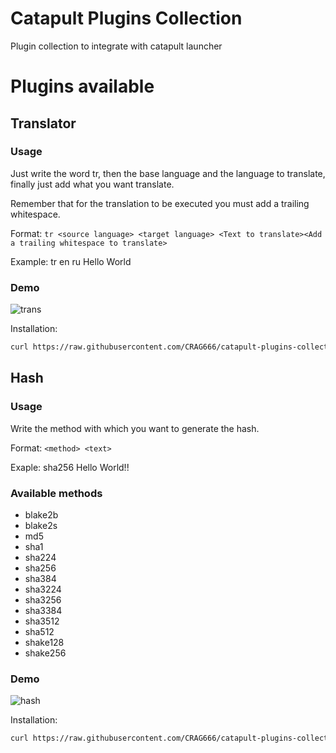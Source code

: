 # Catapult Plugins Collection

Plugin collection to integrate with catapult launcher

# Plugins available

## Translator

### Usage

Just write the word tr, then the base language and the
language to translate, finally just add what you want translate.

Remember that for the translation to be executed you must add a trailing whitespace.

Format: `tr <source language> <target language> <Text to translate><Add a trailing whitespace to translate>`

Example: tr en ru Hello World

### Demo

![trans](https://user-images.githubusercontent.com/34254373/229021207-bafee2b3-d42a-485b-82d5-75e7789c215f.gif)

Installation:

```bash
curl https://raw.githubusercontent.com/CRAG666/catapult-plugins-collection/main/plugins/translator.py --output ~/.local/share/catapult/plugins/translator.py
```

## Hash

### Usage

Write the method with which you want to generate the hash.

Format: `<method> <text>`

Exaple: sha256 Hello World!!

### Available methods

- blake2b
- blake2s
- md5
- sha1
- sha224
- sha256
- sha384
- sha3224
- sha3256
- sha3384
- sha3512
- sha512
- shake128
- shake256

### Demo

![hash](https://user-images.githubusercontent.com/34254373/229021281-14cf928d-ccc1-48a2-96d9-c4f7b0cd22f3.gif)

Installation:

```bash
curl https://raw.githubusercontent.com/CRAG666/catapult-plugins-collection/main/plugins/hash.py --output ~/.local/share/catapult/plugins/hash.py
```
